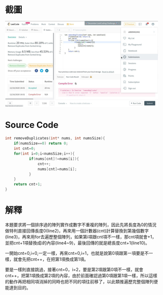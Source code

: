 # 截圖
<img src="bonus2.png"></img>

# Source Code
```c
int removeDuplicates(int* nums, int numsSize){
    if(numsSize==0) return 0;
    int cnt=0;
    for(int i=0;i<numsSize;i++){
           if(nums[cnt]!=nums[i]){
               cnt++;
               nums[cnt]=nums[i];
           }
    }
    return cnt+1;
}
```

# 解釋
本題要求將一個排序過的陣列實作成數字不重複的陣列，因此先將長度為0的情況做特判直接回傳長度0(line2)，再來用一個計數器(cnt)計算替換到第幾個數字(line3)，再來用for去遍歷整個陣列，如果第i項跟cnt項不一樣，那cnt項就會+1，並把cnt+1項替換成i的內容(line4~9)，最後回傳的就是總長度cnt+1(line10)。

一開始cnt=0,i=0,一定一樣，再來cnt=0,i=1，也就是說第0項跟第一項要是不一樣，就會先把cnt++，在把第1項換成第1項。

要是一樣則直接跳過，接著cnt=0，i=2，要是第2項跟第0項不一樣，就會cnt++，把第1項換成第2項的內容，由於前面確認過第0項跟第1項一樣，所以這樣的動作再把相同項消掉的同時也把不同的項往前移了，以此類推遍歷完整個陣列便能達到目的。